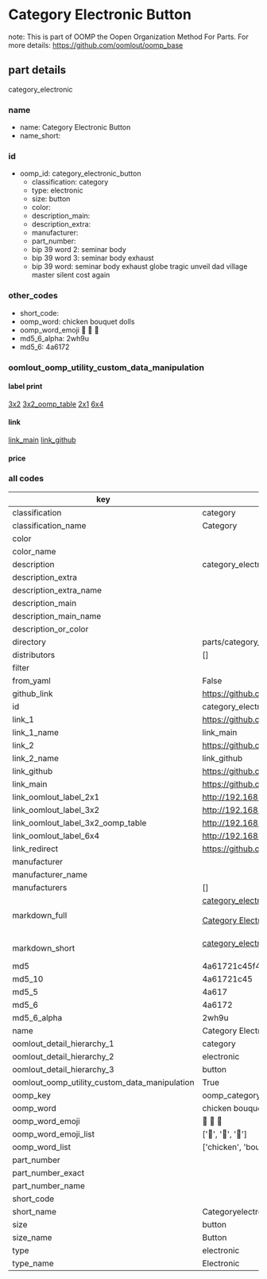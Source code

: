 # Category Electronic Button  

note: This is part of OOMP the Oopen Organization Method For Parts. For more details: https://github.com/oomlout/oomp_base

##  part details
  



category_electronic



### name
* name: Category Electronic Button
* name_short: 
### id
* oomp_id: category_electronic_button
  * classification: category
  * type: electronic
  * size: button
  * color: 
  * description_main: 
  * description_extra: 
  * manufacturer: 
  * part_number: 
  * bip 39 word 2: seminar body
  * bip 39 word 3: seminar body exhaust
  * bip 39 word: seminar body exhaust globe tragic unveil dad village master silent cost again

### other_codes
* short_code: 
* oomp_word: chicken bouquet dolls
* oomp_word_emoji :chicken: :bouquet: :dolls:
* md5_6_alpha: 2wh9u
* md5_6: 4a6172






### oomlout_oomp_utility_custom_data_manipulation
#### label print
[3x2](http://192.168.1.245:1112/?label=oomp%202wh9u)
[3x2_oomp_table](http://192.168.1.108:1112/?label=oomp%202wh9u)
[2x1](http://192.168.1.242:1112/?label=oomp%202wh9u)
[6x4](http://192.168.1.55:1112/?label=oomp%202wh9u)    

#### link

[link_main](https://github.com/oomlout/oomlout_oomp_version_1_messy/tree/main/parts/category_electronic_button) [link_github](https://github.com/oomlout/oomlout_oomp_version_1_messy/tree/main/parts/category_electronic_button)                             

#### price







### all codes 
| key | value |  
| --- | --- |  
| classification | category |  
| classification_name | Category |  
| color |  |  
| color_name |  |  
| description | category_electronic |  
| description_extra |  |  
| description_extra_name |  |  
| description_main |  |  
| description_main_name |  |  
| description_or_color |   |  
| directory | parts/category_electronic_button |  
| distributors | [] |  
| filter |  |  
| from_yaml | False |  
| github_link | https://github.com/oomlout/oomlout_oomp_part_src/tree/main/parts/category_electronic_button |  
| id | category_electronic_button |  
| link_1 | https://github.com/oomlout/oomlout_oomp_version_1_messy/tree/main/parts/category_electronic_button |  
| link_1_name | link_main |  
| link_2 | https://github.com/oomlout/oomlout_oomp_version_1_messy/tree/main/parts/category_electronic_button |  
| link_2_name | link_github |  
| link_github | https://github.com/oomlout/oomlout_oomp_version_1_messy/tree/main/parts/category_electronic_button |  
| link_main | https://github.com/oomlout/oomlout_oomp_version_1_messy/tree/main/parts/category_electronic_button |  
| link_oomlout_label_2x1 | http://192.168.1.242:1112/?label=oomp%202wh9u |  
| link_oomlout_label_3x2 | http://192.168.1.245:1112/?label=oomp%202wh9u |  
| link_oomlout_label_3x2_oomp_table | http://192.168.1.108:1112/?label=oomp%202wh9u |  
| link_oomlout_label_6x4 | http://192.168.1.55:1112/?label=oomp%202wh9u |  
| link_redirect | https://github.com/oomlout/oomlout_oomp_version_1_messy/tree/main/parts/category_electronic_button |  
| manufacturer |  |  
| manufacturer_name |  |  
| manufacturers | [] |  
| markdown_full | [category_electronic_button](none)<br>[](none)<br>[Category Electronic Button](none)<br><br> |  
| markdown_short | [category_electronic_button](none)<br><br> |  
| md5 | 4a61721c45f406dfb9f376349ec63e1c |  
| md5_10 | 4a61721c45 |  
| md5_5 | 4a617 |  
| md5_6 | 4a6172 |  
| md5_6_alpha | 2wh9u |  
| name | Category Electronic Button |  
| oomlout_detail_hierarchy_1 | category |  
| oomlout_detail_hierarchy_2 | electronic |  
| oomlout_detail_hierarchy_3 | button |  
| oomlout_oomp_utility_custom_data_manipulation | True |  
| oomp_key | oomp_category_electronic_button |  
| oomp_word | chicken bouquet dolls |  
| oomp_word_emoji | :chicken: :bouquet: :dolls: |  
| oomp_word_emoji_list | [':chicken:', ':bouquet:', ':dolls:'] |  
| oomp_word_list | ['chicken', 'bouquet', 'dolls'] |  
| part_number |  |  
| part_number_exact |  |  
| part_number_name |  |  
| short_code |  |  
| short_name | Categoryelectronic |  
| size | button |  
| size_name | Button |  
| type | electronic |  
| type_name | Electronic |  
